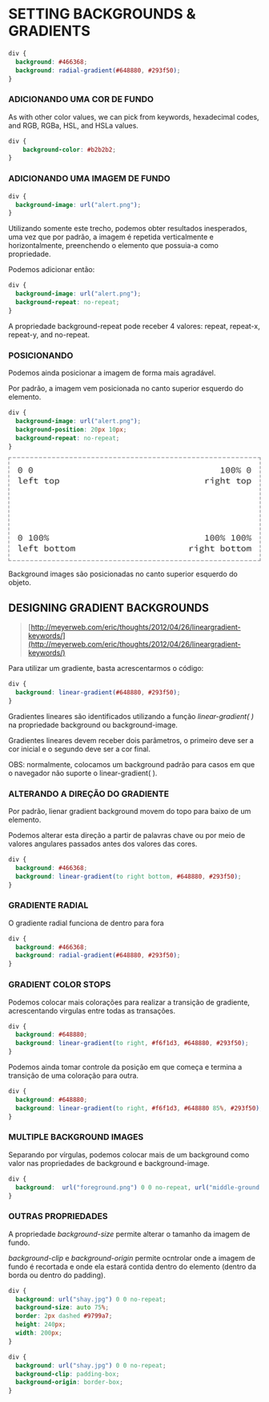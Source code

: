 # SETTING BACKGROUNDS  & GRADIENTS

```css
div {
  background: #466368;
  background: radial-gradient(#648880, #293f50);
}

```

### ADICIONANDO UMA COR DE FUNDO

As with other color values, we can pick from keywords, hexadecimal codes, and RGB, RGBa, HSL, and HSLa values.

```css
div {
	background-color: #b2b2b2;
}
```

### ADICIONANDO UMA IMAGEM DE FUNDO

```css
div {
  background-image: url("alert.png");
}
```

Utilizando somente este trecho, podemos obter resultados inesperados, uma vez que por padrão, a imagem é repetida verticalmente e horizontalmente, preenchendo o elemento que possuia-a como propriedade.

Podemos adicionar então:

```css
div {
  background-image: url("alert.png");
  background-repeat: no-repeat;
}
```

A propriedade background-repeat pode receber 4 valores: repeat, repeat-x, repeat-y, and no-repeat.

### POSICIONANDO

Podemos ainda posicionar a imagem de forma mais agradável.

Por padrão, a imagem vem posicionada no canto superior esquerdo do elemento.

```css
div {
  background-image: url("alert.png");
  background-position: 20px 10px;
  background-repeat: no-repeat;
}
```

![UNTITLED](./Setting_backgrounds/Untitled.png)

Background images são posicionadas no canto superior esquerdo do objeto.

## DESIGNING GRADIENT BACKGROUNDS

> [http://meyerweb.com/eric/thoughts/2012/04/26/lineargradient-keywords/](http://meyerweb.com/eric/thoughts/2012/04/26/lineargradient-keywords/)

Para utilizar um gradiente, basta acrescentarmos o código:

```css
div {
  background: linear-gradient(#648880, #293f50);
}
```

Gradientes lineares são identificados utilizando a função *linear-gradient( )* na propriedade background ou background-image.

Gradientes lineares devem receber dois parâmetros, o primeiro deve ser a cor inicial e o segundo deve ser a cor final.

OBS: normalmente, colocamos um background padrão para casos em que o navegador não suporte o linear-gradient( ).

### ALTERANDO A DIREÇÃO DO GRADIENTE

Por padrão, lienar gradient background movem do topo para baixo de um elemento.

Podemos alterar esta direção a partir de palavras chave ou por meio de valores angulares passados antes dos valores das cores.

```css
div {
  background: #466368;
  background: linear-gradient(to right bottom, #648880, #293f50);
}
```

### GRADIENTE RADIAL

O gradiente radial funciona de dentro para fora

```css
div {
  background: #466368;
  background: radial-gradient(#648880, #293f50);
}
```

### GRADIENT COLOR STOPS

Podemos colocar mais colorações para realizar a transição de gradiente, acrescentando virgulas entre todas as transações.

```css
div {
  background: #648880;
  background: linear-gradient(to right, #f6f1d3, #648880, #293f50);
}
```

Podemos ainda tomar controle da posição em que começa e termina a transição de uma coloração para outra.

```css
div {
  background: #648880;
  background: linear-gradient(to right, #f6f1d3, #648880 85%, #293f50);
}
```

### MULTIPLE BACKGROUND IMAGES

Separando por vírgulas, podemos colocar mais de um background como valor nas propriedades de background e background-image.

```css
div {
  background:  url("foreground.png") 0 0 no-repeat, url("middle-ground.png") 0 0 no-repeat, url("background.png") 0 0 no-repeat;
}
```

### OUTRAS PROPRIEDADES

A propriedade *background-size* permite alterar o tamanho da imagem de fundo.

*background-clip* e *background-origin* permite ocntrolar onde a imagem de fundo é recortada e onde ela estará contida dentro do elemento (dentro da borda ou dentro do padding).

```css
div {
  background: url("shay.jpg") 0 0 no-repeat;
  background-size: auto 75%;
  border: 2px dashed #9799a7;
  height: 240px;
  width: 200px;
}
```

```css
div {
  background: url("shay.jpg") 0 0 no-repeat;
  background-clip: padding-box;
  background-origin: border-box;
}
```